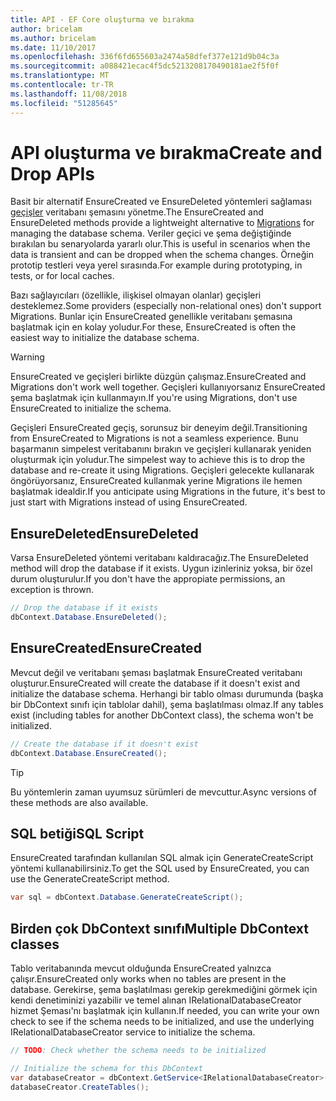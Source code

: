 ```yaml
---
title: API - EF Core oluşturma ve bırakma
author: bricelam
ms.author: bricelam
ms.date: 11/10/2017
ms.openlocfilehash: 336f6fd655603a2474a58dfef377e121d9b04c3a
ms.sourcegitcommit: a088421ecac4f5dc5213208170490181ae2f5f0f
ms.translationtype: MT
ms.contentlocale: tr-TR
ms.lasthandoff: 11/08/2018
ms.locfileid: "51285645"
---
```

# <a name="create-and-drop-apis"></a><span data-ttu-id="af312-102">API oluşturma ve bırakma</span><span class="sxs-lookup"><span data-stu-id="af312-102">Create and Drop APIs</span></span>

<span data-ttu-id="af312-103">Basit bir alternatif EnsureCreated ve EnsureDeleted yöntemleri sağlaması [geçişler](migrations/index.md) veritabanı şemasını yönetme.</span><span class="sxs-lookup"><span data-stu-id="af312-103">The EnsureCreated and EnsureDeleted methods provide a lightweight alternative to [Migrations](migrations/index.md) for managing the database schema.</span></span> <span data-ttu-id="af312-104">Veriler geçici ve şema değiştiğinde bırakılan bu senaryolarda yararlı olur.</span><span class="sxs-lookup"><span data-stu-id="af312-104">This is useful in scenarios when the data is transient and can be dropped when the schema changes.</span></span> <span data-ttu-id="af312-105">Örneğin prototip testleri veya yerel sırasında.</span><span class="sxs-lookup"><span data-stu-id="af312-105">For example during prototyping, in tests, or for local caches.</span></span>

<span data-ttu-id="af312-106">Bazı sağlayıcıları (özellikle, ilişkisel olmayan olanlar) geçişleri desteklemez.</span><span class="sxs-lookup"><span data-stu-id="af312-106">Some providers (especially non-relational ones) don't support Migrations.</span></span> <span data-ttu-id="af312-107">Bunlar için EnsureCreated genellikle veritabanı şemasına başlatmak için en kolay yoludur.</span><span class="sxs-lookup"><span data-stu-id="af312-107">For these, EnsureCreated is often the easiest way to initialize the database schema.</span></span>

> [!WARNING]
> <span data-ttu-id="af312-108">EnsureCreated ve geçişleri birlikte düzgün çalışmaz.</span><span class="sxs-lookup"><span data-stu-id="af312-108">EnsureCreated and Migrations don't work well together.</span></span> <span data-ttu-id="af312-109">Geçişleri kullanıyorsanız EnsureCreated şema başlatmak için kullanmayın.</span><span class="sxs-lookup"><span data-stu-id="af312-109">If you're using Migrations, don't use EnsureCreated to initialize the schema.</span></span>

<span data-ttu-id="af312-110">Geçişleri EnsureCreated geçiş, sorunsuz bir deneyim değil.</span><span class="sxs-lookup"><span data-stu-id="af312-110">Transitioning from EnsureCreated to Migrations is not a seamless experience.</span></span> <span data-ttu-id="af312-111">Bunu başarmanın simpelest veritabanını bırakın ve geçişleri kullanarak yeniden oluşturmak için yoludur.</span><span class="sxs-lookup"><span data-stu-id="af312-111">The simpelest way to achieve this is to drop the database and re-create it using Migrations.</span></span> <span data-ttu-id="af312-112">Geçişleri gelecekte kullanarak öngörüyorsanız, EnsureCreated kullanmak yerine Migrations ile hemen başlatmak idealdir.</span><span class="sxs-lookup"><span data-stu-id="af312-112">If you anticipate using Migrations in the future, it's best to just start with Migrations instead of using EnsureCreated.</span></span>

## <a name="ensuredeleted"></a><span data-ttu-id="af312-113">EnsureDeleted</span><span class="sxs-lookup"><span data-stu-id="af312-113">EnsureDeleted</span></span>

<span data-ttu-id="af312-114">Varsa EnsureDeleted yöntemi veritabanı kaldıracağız.</span><span class="sxs-lookup"><span data-stu-id="af312-114">The EnsureDeleted method will drop the database if it exists.</span></span> <span data-ttu-id="af312-115">Uygun izinleriniz yoksa, bir özel durum oluşturulur.</span><span class="sxs-lookup"><span data-stu-id="af312-115">If you don't have the appropiate permissions, an exception is thrown.</span></span>

``` csharp
// Drop the database if it exists
dbContext.Database.EnsureDeleted();
```

## <a name="ensurecreated"></a><span data-ttu-id="af312-116">EnsureCreated</span><span class="sxs-lookup"><span data-stu-id="af312-116">EnsureCreated</span></span>

<span data-ttu-id="af312-117">Mevcut değil ve veritabanı şeması başlatmak EnsureCreated veritabanı oluşturur.</span><span class="sxs-lookup"><span data-stu-id="af312-117">EnsureCreated will create the database if it doesn't exist and initialize the database schema.</span></span> <span data-ttu-id="af312-118">Herhangi bir tablo olması durumunda (başka bir DbContext sınıfı için tablolar dahil), şema başlatılması olmaz.</span><span class="sxs-lookup"><span data-stu-id="af312-118">If any tables exist (including tables for another DbContext class), the schema won't be initialized.</span></span>

``` csharp
// Create the database if it doesn't exist
dbContext.Database.EnsureCreated();
```

> [!TIP]
> <span data-ttu-id="af312-119">Bu yöntemlerin zaman uyumsuz sürümleri de mevcuttur.</span><span class="sxs-lookup"><span data-stu-id="af312-119">Async versions of these methods are also available.</span></span>

## <a name="sql-script"></a><span data-ttu-id="af312-120">SQL betiği</span><span class="sxs-lookup"><span data-stu-id="af312-120">SQL Script</span></span>

<span data-ttu-id="af312-121">EnsureCreated tarafından kullanılan SQL almak için GenerateCreateScript yöntemi kullanabilirsiniz.</span><span class="sxs-lookup"><span data-stu-id="af312-121">To get the SQL used by EnsureCreated, you can use the GenerateCreateScript method.</span></span>

``` csharp
var sql = dbContext.Database.GenerateCreateScript();
```

## <a name="multiple-dbcontext-classes"></a><span data-ttu-id="af312-122">Birden çok DbContext sınıfı</span><span class="sxs-lookup"><span data-stu-id="af312-122">Multiple DbContext classes</span></span>

<span data-ttu-id="af312-123">Tablo veritabanında mevcut olduğunda EnsureCreated yalnızca çalışır.</span><span class="sxs-lookup"><span data-stu-id="af312-123">EnsureCreated only works when no tables are present in the database.</span></span> <span data-ttu-id="af312-124">Gerekirse, şema başlatılması gerekip gerekmediğini görmek için kendi denetiminizi yazabilir ve temel alınan IRelationalDatabaseCreator hizmet Şeması'nı başlatmak için kullanın.</span><span class="sxs-lookup"><span data-stu-id="af312-124">If needed, you can write your own check to see if the schema needs to be initialized, and use the underlying IRelationalDatabaseCreator service to initialize the schema.</span></span>

``` csharp
// TODO: Check whether the schema needs to be initialized

// Initialize the schema for this DbContext
var databaseCreator = dbContext.GetService<IRelationalDatabaseCreator>();
databaseCreator.CreateTables();
```
